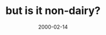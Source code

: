 ---
layout: base.njk
title : 'but is it non-dairy?' 
view_title : 'but is it non-dairy?' 
year : '2000' 
date : '2000-02-14' 
img_file : '/drawing/butisit.png' 
html_file : 'butisitnon' 
next_html : 'wereallyne.html' 
year_order : '163' 
permalink : "title/{{html_file}}.html"
---